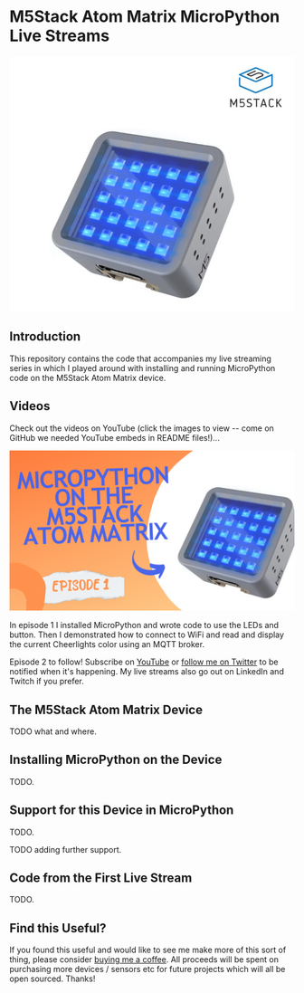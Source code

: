 # M5Stack Atom Matrix MicroPython Live Streams

![M5Stack Atom Matrix](m5stack_atom.png)

## Introduction

This repository contains the code that accompanies my live streaming series in which I played around with installing and running MicroPython code on the M5Stack Atom Matrix device.

## Videos

Check out the videos on YouTube (click the images to view -- come on GitHub we needed YouTube embeds in README files!)...

[![Episode 1](m5stack_atom_matrix_micropython_episode_1.png)](https://www.youtube.com/watch?v=bwvli5pEA0A)

In episode 1 I installed MicroPython and wrote code to use the LEDs and button.  Then I demonstrated how to connect to WiFi and read and display the current Cheerlights color using an MQTT broker.

Episode 2 to follow!  Subscribe on [YouTube](https://www.youtube.com/@simonprickett) or [follow me on Twitter](https://twitter.com/simon_prickett) to be notified when it's happening.  My live streams also go out on LinkedIn and Twitch if you prefer.

## The M5Stack Atom Matrix Device

TODO what and where.

## Installing MicroPython on the Device

TODO.

## Support for this Device in MicroPython

TODO.

TODO adding further support.

## Code from the First Live Stream

TODO.

## Find this Useful?

If you found this useful and would like to see me make more of this sort of thing, please consider [buying me a coffee](https://ko-fi.com/simonprickett).  All proceeds will be spent on purchasing more devices / sensors etc for future projects which will all be open sourced.  Thanks!
